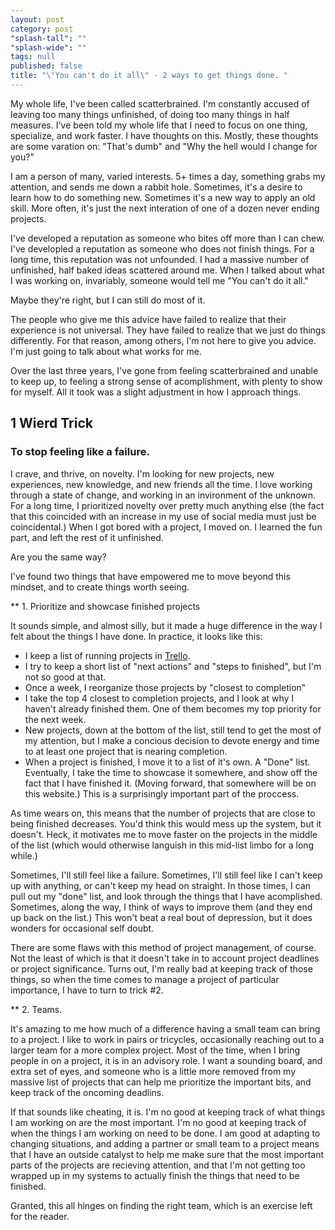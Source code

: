 ```yaml
---
layout: post
category: post
"splash-tall": ""
"splash-wide": ""
tags: null
published: false
title: "\"You can't do it all\" - 2 ways to get things done. "
---
```


My whole life, I've been called scatterbrained. I'm constantly accused of leaving too many things unfinished, of doing too many things in half measures. I've been told my whole life that I need to focus on one thing, specialize, and work faster. I have thoughts on this. Mostly, these thoughts are some varation on: "That's dumb" and "Why the hell would I change for you?" 

I am a person of many, varied interests. 5+ times a day, something grabs my attention, and sends me down a rabbit hole. Sometimes, it's a desire to learn how to do something new. Sometimes it's a new way to apply an old skill. More often, it's just the next interation of one of a dozen never ending projects.

I've developed a reputation as someone who bites off more than I can chew. I've developled a reputation as someone who does not finish things. For a long time, this reputation was not unfounded. I had a massive number of unfinished, half baked ideas scattered around me. When I talked about what I was working on, invariably, someone would tell me "You can't do it all." 

Maybe they're right, but I can still do most of it. 

The people who give me this advice have failed to realize that their experience is not universal. They have failed to realize that we just do things differently. For that reason, among others, I'm not here to give you advice. I'm just going to talk about what works for me.

Over the last three years, I've gone from feeling scatterbrained and unable to keep up, to feeling a strong sense of acomplishment, with plenty to show for myself. All it took was a slight adjustment in how I approach things. 

## 1 Wierd Trick 
### To stop feeling like a failure. 

I crave, and thrive, on novelty. I'm looking for new projects, new experiences, new knowledge, and new friends all the time. I love working through a state of change, and working in an invironment of the unknown. For a long time, I prioritized novelty over pretty much anything else (the fact that this coincided with an increase in my use of social media must just be coincidental.) When I got bored with a project, I moved on. I learned the fun part, and left the rest of it unfinished. 

Are you the same way? 

I've found two things that have empowered me to move beyond this mindset, and to create things worth seeing. 

** 1. Prioritize and showcase finished projects

It sounds simple, and almost silly, but it made a huge difference in the way I felt about the things I have done. In practice, it looks like this: 

- I keep a list of running projects in [Trello](https://trello.com/). 
- I try to keep a short list of "next actions" and "steps to finished", but I'm not so good at that. 
- Once a week, I reorganize those projects by "closest to completion" 
- I take the top 4 closest to completion projects, and I look at why I haven't already finished them. One of them becomes my top priority for the next week. 
- New projects, down at the bottom of the list, still tend to get the most of my attention, but I make a concious decision to devote energy and time to at least one project that is nearing completion. 
- When a project is finished, I move it to a list of it's own. A "Done" list. Eventually, I take the time to showcase it somewhere, and show off the fact that I have finished it. (Moving forward, that somewhere will be on this website.) This is a surprisingly important part of the proccess. 

As time wears on, this means that the number of projects that are close to being finished decreases. You'd think this would mess up the system, but it doesn't. Heck, it motivates me to move faster on the projects in the middle of the list (which would otherwise languish in this mid-list limbo for a long while.)  

Sometimes, I'll still feel like a failure. Sometimes, I'll still feel like I can't keep up with anything, or can't keep my head on straight. In those times, I can pull out my "done" list, and look through the things that I have acomplished. Sometimes, along the way, I think of ways to improve them (and they end up back on the list.) This won't beat a real bout of depression, but it does wonders for occasional self doubt. 

There are some flaws with this method of project management, of course. Not the least of which is that it doesn't take in to account project deadlines or project significance. Turns out, I'm really bad at keeping track of those things, so when the time comes to manage a project of particular importance, I have to turn to trick #2. 

** 2. Teams. 

It's amazing to me how much of a difference having a small team can bring to a project. I like to work in pairs or tricycles, occasionally reaching out to a larger team for a more complex project. Most of the time, when I bring people in on a project, it is in an advisory role. I want a sounding board, and extra set of eyes, and someone who is a little more removed from my massive list of projects that can help me prioritize the important bits, and keep track of the oncoming deadlins. 

If that sounds like cheating, it is. I'm no good at keeping track of what things I am working on are the most important. I'm no good at keeping track of when the things I am working on need to be done. I am good at adapting to changing situations, and adding a partner or small team to a project means that I have an outside catalyst to help me make sure that the most important parts of the projects are recieving attention, and that I'm not getting too wrapped up in my systems to actually finish the things that need to be finished. 

Granted, this all hinges on finding the right team, which is an exercise left for the reader. 
